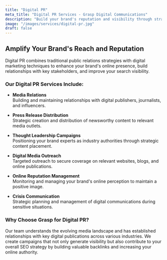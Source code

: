 ```yaml
---
title: "Digital PR"
meta_title: "Digital PR Services - Grasp Digital Communications"
description: "Build your brand's reputation and visibility through strategic digital public relations campaigns."
image: "/images/services/digital-pr.jpg"
draft: false
---
```


## Amplify Your Brand's Reach and Reputation

Digital PR combines traditional public relations strategies with digital marketing techniques to enhance your brand's online presence, build relationships with key stakeholders, and improve your search visibility.

### Our Digital PR Services Include:

- **Media Relations**  
  Building and maintaining relationships with digital publishers, journalists, and influencers.

- **Press Release Distribution**  
  Strategic creation and distribution of newsworthy content to relevant media outlets.

- **Thought Leadership Campaigns**  
  Positioning your brand experts as industry authorities through strategic content placement.

- **Digital Media Outreach**  
  Targeted outreach to secure coverage on relevant websites, blogs, and online publications.

- **Online Reputation Management**  
  Monitoring and managing your brand's online perception to maintain a positive image.

- **Crisis Communication**  
  Strategic planning and management of digital communications during sensitive situations.

### Why Choose Grasp for Digital PR?

Our team understands the evolving media landscape and has established relationships with key digital publications across various industries. We create campaigns that not only generate visibility but also contribute to your overall SEO strategy by building valuable backlinks and increasing your online authority.

